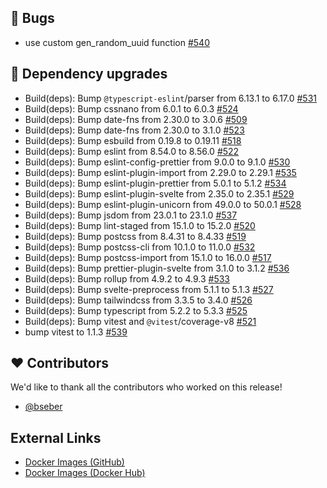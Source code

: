 ## 🐞 Bugs

- use custom gen_random_uuid function [#540](https://github.com/urlaubsverwaltung/zeiterfassung/pull/540)

## 🔨 Dependency upgrades

- Build(deps): Bump `@typescript-eslint`/parser from 6.13.1 to 6.17.0 [#531](https://github.com/urlaubsverwaltung/zeiterfassung/pull/531)
- Build(deps): Bump cssnano from 6.0.1 to 6.0.3 [#524](https://github.com/urlaubsverwaltung/zeiterfassung/pull/524)
- Build(deps): Bump date-fns from 2.30.0 to 3.0.6 [#509](https://github.com/urlaubsverwaltung/zeiterfassung/pull/509)
- Build(deps): Bump date-fns from 2.30.0 to 3.1.0 [#523](https://github.com/urlaubsverwaltung/zeiterfassung/pull/523)
- Build(deps): Bump esbuild from 0.19.8 to 0.19.11 [#518](https://github.com/urlaubsverwaltung/zeiterfassung/pull/518)
- Build(deps): Bump eslint from 8.54.0 to 8.56.0 [#522](https://github.com/urlaubsverwaltung/zeiterfassung/pull/522)
- Build(deps): Bump eslint-config-prettier from 9.0.0 to 9.1.0 [#530](https://github.com/urlaubsverwaltung/zeiterfassung/pull/530)
- Build(deps): Bump eslint-plugin-import from 2.29.0 to 2.29.1 [#535](https://github.com/urlaubsverwaltung/zeiterfassung/pull/535)
- Build(deps): Bump eslint-plugin-prettier from 5.0.1 to 5.1.2 [#534](https://github.com/urlaubsverwaltung/zeiterfassung/pull/534)
- Build(deps): Bump eslint-plugin-svelte from 2.35.0 to 2.35.1 [#529](https://github.com/urlaubsverwaltung/zeiterfassung/pull/529)
- Build(deps): Bump eslint-plugin-unicorn from 49.0.0 to 50.0.1 [#528](https://github.com/urlaubsverwaltung/zeiterfassung/pull/528)
- Build(deps): Bump jsdom from 23.0.1 to 23.1.0 [#537](https://github.com/urlaubsverwaltung/zeiterfassung/pull/537)
- Build(deps): Bump lint-staged from 15.1.0 to 15.2.0 [#520](https://github.com/urlaubsverwaltung/zeiterfassung/pull/520)
- Build(deps): Bump postcss from 8.4.31 to 8.4.33 [#519](https://github.com/urlaubsverwaltung/zeiterfassung/pull/519)
- Build(deps): Bump postcss-cli from 10.1.0 to 11.0.0 [#532](https://github.com/urlaubsverwaltung/zeiterfassung/pull/532)
- Build(deps): Bump postcss-import from 15.1.0 to 16.0.0 [#517](https://github.com/urlaubsverwaltung/zeiterfassung/pull/517)
- Build(deps): Bump prettier-plugin-svelte from 3.1.0 to 3.1.2 [#536](https://github.com/urlaubsverwaltung/zeiterfassung/pull/536)
- Build(deps): Bump rollup from 4.9.2 to 4.9.3 [#533](https://github.com/urlaubsverwaltung/zeiterfassung/pull/533)
- Build(deps): Bump svelte-preprocess from 5.1.1 to 5.1.3 [#527](https://github.com/urlaubsverwaltung/zeiterfassung/pull/527)
- Build(deps): Bump tailwindcss from 3.3.5 to 3.4.0 [#526](https://github.com/urlaubsverwaltung/zeiterfassung/pull/526)
- Build(deps): Bump typescript from 5.2.2 to 5.3.3 [#525](https://github.com/urlaubsverwaltung/zeiterfassung/pull/525)
- Build(deps): Bump vitest and `@vitest`/coverage-v8 [#521](https://github.com/urlaubsverwaltung/zeiterfassung/pull/521)
- bump vitest to 1.1.3 [#539](https://github.com/urlaubsverwaltung/zeiterfassung/pull/539)

## ❤️ Contributors

We'd like to thank all the contributors who worked on this release!

- [@bseber](https://github.com/bseber)
## External Links

- [Docker Images (GitHub)](https://github.com/urlaubsverwaltung/zeiterfassung/pkgs/container/zeiterfassung%2Fzeiterfassung)
- [Docker Images (Docker Hub)](https://hub.docker.com/r/urlaubsverwaltung/zeiterfassung)
